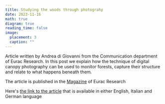 ```yaml
---
title: Studying the woods through photograhy
date: 2023-11-16
math: true
diagram: true
reading_time: false  
image:
  placement: 3
  caption: ""
---
```


Article written by Andrea di Giovanni from the Communication department of Eurac Research. In this post we explain how the technique of digital canopy photography can be used to monitor forests, capture their structure and relate to what happens beneath them.

The article is published in the [Magazine](https://www.eurac.edu/en/magazine) of Eurac Research

Here's [the link to the article](https://www.eurac.edu/en/magazine/studying-the-woods-through-photography) that is available in either English, Italian and German language

